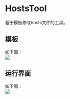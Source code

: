 # HostsTool
基于模板修改hosts文件的工具。

## 模板
如下图：  
![](http://note.youdao.com/yws/public/resource/4594e1d4d8d4b6e428ecf37c62f794e9/xmlnote/E693E49A5A8644AEA654E3F8D59DE986/16241)

## 运行界面
如下图：  
![](http://note.youdao.com/yws/public/resource/4594e1d4d8d4b6e428ecf37c62f794e9/xmlnote/E20EE70D84A449259E5F290540372070/16238)
